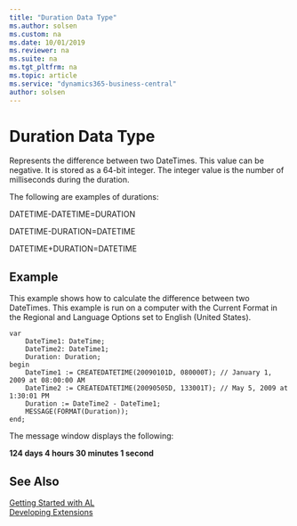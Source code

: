 ```yaml
---
title: "Duration Data Type"
ms.author: solsen
ms.custom: na
ms.date: 10/01/2019
ms.reviewer: na
ms.suite: na
ms.tgt_pltfrm: na
ms.topic: article
ms.service: "dynamics365-business-central"
author: solsen
---
```

[//]: # (START>DO_NOT_EDIT)
[//]: # (IMPORTANT:Do not edit any of the content between here and the END>DO_NOT_EDIT.)
[//]: # (Any modifications should be made in the .xml files in the ModernDev repo.)
# Duration Data Type
Represents the difference between two DateTimes. This value can be negative. It is stored as a 64-bit integer. The integer value is the number of milliseconds during the duration.




[//]: # (IMPORTANT: END>DO_NOT_EDIT)

The following are examples of durations:  
  
 DATETIME-DATETIME=DURATION  
  
 DATETIME-DURATION=DATETIME  
  
 DATETIME+DURATION=DATETIME  
  
## Example  
 This example shows how to calculate the difference between two DateTimes. This example is run on a computer with the Current Format in the Regional and Language Options set to English (United States).  
  
```  
var
    DateTime1: DateTime;
    DateTime2: DateTime1;
    Duration: Duration;
begin
    DateTime1 := CREATEDATETIME(20090101D, 080000T); // January 1, 2009 at 08:00:00 AM  
    DateTime2 := CREATEDATETIME(20090505D, 133001T); // May 5, 2009 at 1:30:01 PM  
    Duration := DateTime2 - DateTime1;  
    MESSAGE(FORMAT(Duration));  
end;
```  
  
 The message window displays the following:  
  
 **124 days 4 hours 30 minutes 1 second**  

## See Also
[Getting Started with AL](../../devenv-get-started.md)  
[Developing Extensions](../../devenv-dev-overview.md)  
